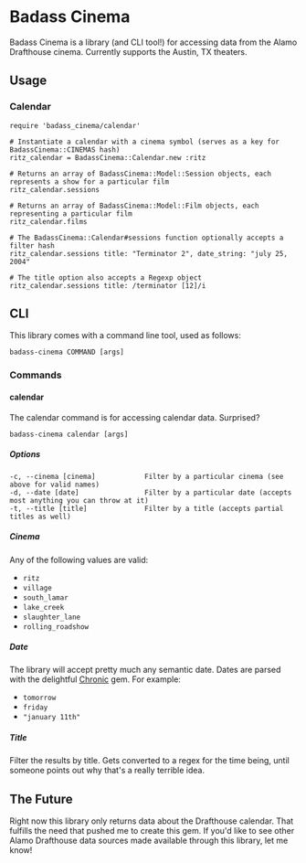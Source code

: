 # Badass Cinema
Badass Cinema is a library (and CLI tool!) for accessing data from the Alamo Drafthouse cinema. Currently supports the Austin, TX theaters.

## Usage

### Calendar
    require 'badass_cinema/calendar'
    
    # Instantiate a calendar with a cinema symbol (serves as a key for BadassCinema::CINEMAS hash)
    ritz_calendar = BadassCinema::Calendar.new :ritz
    
    # Returns an array of BadassCinema::Model::Session objects, each represents a show for a particular film
    ritz_calendar.sessions
    
    # Returns an array of BadassCinema::Model::Film objects, each representing a particular film
    ritz_calendar.films
    
    # The BadassCinema::Calendar#sessions function optionally accepts a filter hash
    ritz_calendar.sessions title: "Terminator 2", date_string: "july 25, 2004"
    
    # The title option also accepts a Regexp object
    ritz_calendar.sessions title: /terminator [12]/i

## CLI
This library comes with a command line tool, used as follows:

`badass-cinema COMMAND [args]`

### Commands
#### calendar
The calendar command is for accessing calendar data. Surprised?

`badass-cinema calendar [args]`

##### Options
    -c, --cinema [cinema]            Filter by a particular cinema (see above for valid names)
    -d, --date [date]                Filter by a particular date (accepts most anything you can throw at it)
    -t, --title [title]              Filter by a title (accepts partial titles as well)

##### Cinema
Any of the following values are valid:

* `ritz`
* `village`
* `south_lamar`
* `lake_creek`
* `slaughter_lane`
* `rolling_roadshow`

##### Date
The library will accept pretty much any semantic date. Dates are parsed with the delightful [Chronic][chronic] gem. For example:

* `tomorrow`
* `friday`
* `"january 11th"`

##### Title
Filter the results by title. Gets converted to a regex for the time being, until someone points out why that's a really terrible idea.

## The Future
Right now this library only returns data about the Drafthouse calendar. That fulfills the need that pushed me to create this gem. If you'd like to see other Alamo Drafthouse data sources made available through this library, let me know!

[chronic]: https://github.com/mojombo/chronic